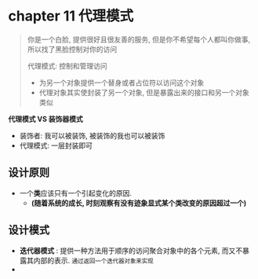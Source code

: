 # chapter  11 代理模式

> 你是一个白脸, 提供很好且很友善的服务, 但是你不希望每个人都叫你做事, 所以找了黑脸控制对你的访问
>
> 代理模式: 控制和管理访问
>
> * 为另一个对象提供一个替身或者占位符以访问这个对象
> * 代理对象其实使封装了另一个对象,  但是暴露出来的接口和另一个对象类似



**代理模式 VS 装饰器模式**

* 装饰者: 我可以被装饰, 被装饰的我也可以被装饰
* 代理模式: 一层封装即可





## 设计原则

* 一个**类**应该只有一个引起变化的原因. 
  * **(随着系统的成长, 时刻观察有没有迹象显式某个类改变的原因超过一个)**

## 设计模式

* **迭代器模式** : 提供一种方法用于顺序的访问聚合对象中的各个元素, 而又不暴露其内部的表示. `通过返回一个迭代器对象来实现`
* 